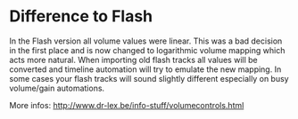 # Difference to Flash

In the Flash version all volume values were linear. This was a bad
decision in the first place and is now changed to logarithmic volume
mapping which acts more natural. When importing old flash tracks all
values will be converted and timeline automation will try to emulate the
new mapping. In some cases your flash tracks will sound slightly
different especially on busy volume/gain automations.

More infos: <http://www.dr-lex.be/info-stuff/volumecontrols.html>
